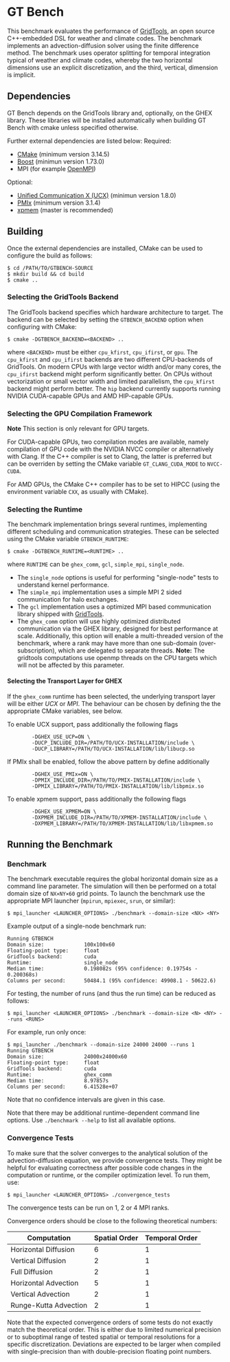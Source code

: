 # GT Bench

This benchmark evaluates the performance of [GridTools](https://github.com/gridtools/gridtools), an open source C++-embedded DSL for weather and climate codes.
The benchmark implements an advection-diffusion solver using the finite difference method. The benchmark uses operator splitting for temporal integration typical of weather and climate codes, whereby the two horizontal dimensions use an explicit discretization, and the third, vertical, dimension is implicit.

## Dependencies

GT Bench depends on the GridTools library and, optionally, on the GHEX library. These libraries will
be installed automatically when building GT Bench with cmake unless specified otherwise.

Further external dependencies are listed below:
Required:
- [CMake](https://cmake.org/) (minimum version 3.14.5)
- [Boost](https://www.boost.org/) (minimun version 1.73.0)
- MPI (for example [OpenMPI](https://github.com/open-mpi/ompi))

Optional:
- [Unified Communication X (UCX)](https://github.com/openucx/ucx) (minimun version 1.8.0)
- [PMIx](https://github.com/openpmix/openpmix) (minimum version 3.1.4)
- [xpmem](https://github.com/hjelmn/xpmem) (master is recommended)

## Building

Once the external dependencies are installed, CMake can be used to configure the build as follows:
```console
$ cd /PATH/TO/GTBENCH-SOURCE
$ mkdir build && cd build
$ cmake ..
```

### Selecting the GridTools Backend

The GridTools backend specifies which hardware architecture to target.
The backend can be selected by setting the `GTBENCH_BACKEND` option when configuring with CMake:
```console
$ cmake -DGTBENCH_BACKEND=<BACKEND> ..
```
where `<BACKEND>` must be either `cpu_kfirst`, `cpu_ifirst`, or `gpu`. The `cpu_kfirst` and `cpu_ifirst` backends are two different CPU-backends of GridTools. On modern CPUs with large vector width and/or many cores, the `cpu_ifirst` backend might perform significantly better. On CPUs without vectorization or small vector width and limited parallelism, the `cpu_kfirst` backend might perform better. The `hip` backend currently supports running NVIDIA CUDA-capable GPUs and AMD HIP-capable GPUs.

### Selecting the GPU Compilation Framework

**Note** This section is only relevant for GPU targets.

For CUDA-capable GPUs, two compilation modes are available, namely compilation of GPU code with the NVIDIA NVCC compiler or alternatively with Clang. If the C++ compiler is set to Clang, the latter is preferred but can be overriden by setting the CMake variable `GT_CLANG_CUDA_MODE` to `NVCC-CUDA`.

For AMD GPUs, the CMake C++ compiler has to be set to HIPCC (using the environment variable `CXX`, as usually with CMake).

### Selecting the Runtime

The benchmark implementation brings several runtimes, implementing different scheduling and communication strategies. These can be selected using the CMake variable `GTBENCH_RUNTIME`:
```console
$ cmake -DGTBENCH_RUNTIME=<RUNTIME> ..
```
where `RUNTIME` can be `ghex_comm`, `gcl`, `simple_mpi`, `single_node`.
- The `single_node` options is useful for performing "single-node" tests to understand kernel performance.
- The `simple_mpi` implementation uses a simple MPI 2 sided communication for halo exchanges.
- The `gcl` implementation uses a optimized MPI based communication library shipped with [GridTools](https://gridtools.github.io/gridtools/latest/user_manual/user_manual.html#halo-exchanges).
- The `ghex_comm` option will use highly optimized distributed communication via the GHEX library, designed for best performance at scale.
 Additionally, this option will enable a multi-threaded version of the benchmark, where a rank may have more than one sub-domain (over-subscription), which are delegated to separate threads. **Note:** The gridtools computations use openmp threads on the CPU targets which will not be affected by this parameter.

#### Selecting the Transport Layer for GHEX

If the `ghex_comm` runtime has been selected, the underlying transport layer will be either
*UCX* or *MPI*. The behaviour can be chosen by defining the the appropriate CMake variables, see below.

To enable UCX support, pass additionally the following flags
```console
        -DGHEX_USE_UCP=ON \
        -DUCP_INCLUDE_DIR=/PATH/TO/UCX-INSTALLATION/include \
        -DUCP_LIBRARY=/PATH/TO/UCX-INSTALLATION/lib/libucp.so
```

If PMIx shall be enabled, follow the above pattern by define additionally
```console
        -DGHEX_USE_PMIx=ON \
        -DPMIX_INCLUDE_DIR=/PATH/TO/PMIX-INSTALLATION/include \
        -DPMIX_LIBRARY=/PATH/TO/PMIX-INSTALLATION/lib/libpmix.so
```

To enable xpmem support, pass additionally the following flags
```console
        -DGHEX_USE_XPMEM=ON \
        -DXPMEM_INCLUDE_DIR=/PATH/TO/XPMEM-INSTALLATION/include \
        -DXPMEM_LIBRARY=/PATH/TO/XPMEM-INSTALLATION/lib/libxpmem.so
```

## Running the Benchmark

### Benchmark

The benchmark executable requires the global horizontal domain size as a command line parameter. The simulation will then be performed on a total domain size of `NX×NY×60` grid points. To launch the benchmark use the appropriate MPI launcher (`mpirun`, `mpiexec`, `srun`, or similar):
```console
$ mpi_launcher <LAUNCHER_OPTIONS> ./benchmark --domain-size <NX> <NY>
```

Example output of a single-node benchmark run:
```
Running GTBENCH
Domain size:             100x100x60
Floating-point type:     float
GridTools backend:       cuda
Runtime:                 single_node
Median time:             0.198082s (95% confidence: 0.19754s - 0.200368s)
Columns per second:      50484.1 (95% confidence: 49908.1 - 50622.6)
```

For testing, the number of runs (and thus the run time) can be reduced as follows:
```console
$ mpi_launcher <LAUNCHER_OPTIONS> ./benchmark --domain-size <N> <NY> --runs <RUNS>
```
For example, run only once:
```console
$ mpi_launcher ./benchmark --domain-size 24000 24000 --runs 1
Running GTBENCH
Domain size:             24000x24000x60
Floating-point type:     float
GridTools backend:       cuda
Runtime:                 ghex_comm
Median time:             8.97857s
Columns per second:      6.41528e+07
```
Note that no confidence intervals are given in this case.

Note that there may be additional runtime-dependent command line options. Use `./benchmark --help` to list all available options.


### Convergence Tests

To make sure that the solver converges to the analytical solution of the advection-diffusion equation, we provide convergence tests. They might be helpful for evaluating correctness after possible code changes in the computation or runtime, or the compiler optimization level. To run them, use:
```console
$ mpi_launcher <LAUNCHER_OPTIONS> ./convergence_tests
```

The convergence tests can be run on 1, 2 or 4 MPI ranks.

Convergence orders should be close to the following theoretical numbers:

| Computation           | Spatial Order | Temporal Order |
|-----------------------|---------------|----------------|
| Horizontal Diffusion  | 6             | 1              |
| Vertical Diffusion    | 2             | 1              |
| Full Diffusion        | 2             | 1              |
| Horizontal Advection  | 5             | 1              |
| Vertical Advection    | 2             | 1              |
| Runge-Kutta Advection | 2             | 1              |

Note that the expected convergence orders of some tests do not exactly match the theoretical order. This is either due to limited numerical precision or to suboptimal range of tested spatial or temporal resolutions for a specific discretization. Deviations are expected to be larger when compiled with single-precision than with double-precision floating point numbers.
